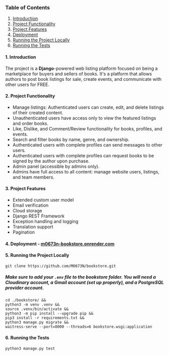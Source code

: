 ### Table of Contents

1. [Introduction](#introduction)
2. [Project Functionality](#functionality)
3. [Project Features](#features)
4. [Deployment](#live)
5. [Running the Project Locally](#clone)
6. [Running the Tests](#test)

#### 1. <a name="introduction"></a> Introduction

The project is a **Django**-powered web listing platform focused on being a marketplace for buyers and sellers of books. It's a platform that allows authors to post book listings for sale, create events, and communicate with other users for FREE.

#### 2. <a name="functionality"></a> Project Functionality

- Manage listings: Authenticated users can create, edit, and delete listings of their created content.
- Unauthenticated users have access only to view the featured listings and order books.
- Like, Dislike, and Comment/Review functionality for books, profiles, and events.
- Search and filter books by name, genre, and ownership.
- Authenticated users with complete profiles can send messages to other users.
- Authenticated users with complete profiles can request books to be signed by the author upon purchase.
- Admin panel (accessible by admins only).
- Admins have full access to all content: manage website users, listings, and team members.

#### 3. <a name="features"></a> Project Features

- Extended custom user model
- Email verification
- Cloud storage
- Django REST Framework
- Exception handling and logging
- Translation support
- Pagination

#### 4. <a name="live"></a> Deployment - <a href="https://m0673n-bookstore.onrender.com">m0673n-bookstore.onrender.com</a>

#### 5. <a name="clone"></a> Running the Project Locally
```
git clone https://github.com/M0673N/bookstore.git
```
##### Make sure to add your `.env` file to the bookstore folder. You will need a Cloudinary account, a Gmail account (set up properly), and a PostgreSQL provider account.
```
cd ./bookstore/ &&
python3 -m venv .venv &&
source .venv/bin/activate &&
python3 -m pip install --upgrade pip &&
pip3 install -r requirements.txt &&
python3 manage.py migrate &&
waitress-serve --port=8000 --threads=6 bookstore.wsgi:application
```

#### 6. <a name="test"></a> Running the Tests
```
python3 manage.py test
```
